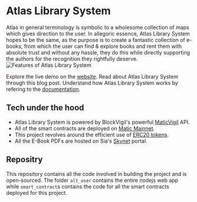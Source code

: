 # Atlas Library System

Atlas in general terminology is symbolic to a wholesome collection of maps which gives direction to the user. In allegoric essence, Atlas Library System hopes to be the same, as the purpose is to create a fantastic collection of e-books, from which the user can find & explore books and rent them with absolute trust and without any hassle, they do this while directly supporting the authors for the recognition they rightfully deserve.
![Features of Atlas Library System](https://siasky.net/fAJpJYmCbc0li77bdPEYlh2_3yR0JetjRHGQNEIs07Z_tw)

Explore the live demo on the [website](https://atlas.adityavijaykumar.me/).
Read about Atlas Library System through this blog post.
Understand how Atlas Library System works by refering to the [documentation](https://www.notion.so/Atlas-Library-System-Project-1411962d5b044894b1a6c8b0115dc014).

## Tech under the hood

- Atlas Library System is powered by BlockVigil's powerful [MaticVigil](https://mainnet.maticvigil.com/) API.
- All of the smart contracts are deployed on [Matic Mainnet](https://matic.network/).
- This project revolves around the efficient use of [ERC20 tokens](https://eips.ethereum.org/EIPS/eip-20).
- All the E-Book PDFs are hosted on Sia's [Skynet](https://siasky.net/) portal.

## Repositry

This repository contains all the code involved in building the project and is open-sourced.
The folder `alt_user` contains the entire nodejs web app while `smart_contract`s contains the code for all the smart contracts deployed for this project.
